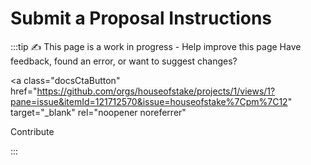 # Submit a Proposal Instructions

:::tip ✍️ This page is a work in progress - Help improve this page
Have feedback, found an error, or want to suggest changes?

<!-- prettier-ignore-start -->
<a
class="docsCtaButton"
href="https://github.com/orgs/houseofstake/projects/1/views/1?pane=issue&itemId=121712570&issue=houseofstake%7Cpm%7C12"
target="_blank"
rel="noopener noreferrer"

>
Contribute
</a>
<!-- prettier-ignore-end -->

:::
